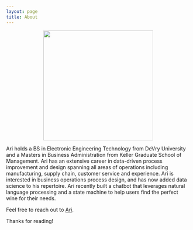 ```yaml
---
layout: page
title: About
---
```

<p align="center">
  <img height="300" src="https://avatars1.githubusercontent.com/u/37588372?s=460&v=4"></p>
Ari holds a BS in Electronic Engineering Technology from DeVry University and a Masters in Business Administration from Keller Graduate School of Management. Ari has an extensive career in data-driven process improvement and design spanning all areas of operations including manufacturing, supply chain, customer service and experience. Ari is interested in business operations process design, and has now added data science to his repertoire. Ari recently built a chatbot that leverages natural language processing and a state machine to help users find the perfect wine for their needs.

Feel free to reach out to [Ari](mailto:ari.virrey@gmail.com).

Thanks for reading!
